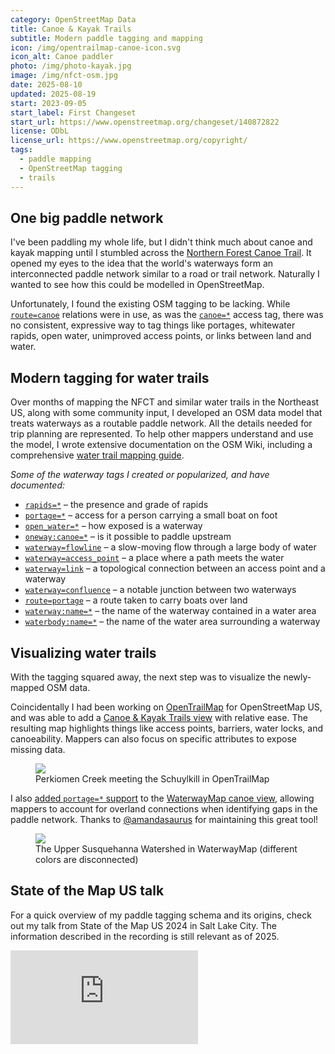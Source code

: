 ```yaml
---
category: OpenStreetMap Data
title: Canoe & Kayak Trails
subtitle: Modern paddle tagging and mapping
icon: /img/opentrailmap-canoe-icon.svg
icon_alt: Canoe paddler
photo: /img/photo-kayak.jpg
image: /img/nfct-osm.jpg
date: 2025-08-10
updated: 2025-08-19
start: 2023-09-05
start_label: First Changeset
start_url: https://www.openstreetmap.org/changeset/140872822
license: ODbL
license_url: https://www.openstreetmap.org/copyright/
tags:
  - paddle mapping
  - OpenStreetMap tagging
  - trails
---
```

## One big paddle network

I've been paddling my whole life, but I didn't think much about canoe and kayak mapping until I stumbled across the [Northern Forest Canoe Trail](https://www.northernforestcanoetrail.org/). It opened my eyes to the idea that the world's waterways form an interconnected paddle network similar to a road or trail network. Naturally I wanted to see how this could be modelled in OpenStreetMap.

Unfortunately, I found the existing OSM tagging to be lacking. While [`route=canoe`](https://wiki.openstreetmap.org/wiki/Tag:route%3Dcanoe) relations were in use, as was the [`canoe=*`](https://wiki.openstreetmap.org/wiki/Key:canoe) access tag, there was no consistent, expressive way to tag things like portages, whitewater rapids, open water, unimproved access points, or links between land and water.

## Modern tagging for water trails

Over months of mapping the NFCT and similar water trails in the Northeast US, along with some community input, I developed an OSM data model that treats waterways as a routable paddle network. All the details needed for trip planning are represented. To help other mappers understand and use the model, I wrote extensive documentation on the OSM Wiki, including a comprehensive [water trail mapping guide](https://wiki.openstreetmap.org/wiki/Water_trails).

_Some of the waterway tags I created or popularized, and have documented:_

- [`rapids=*`](https://wiki.openstreetmap.org/wiki/Key:rapids) – the presence and grade of rapids
- [`portage=*`](https://wiki.openstreetmap.org/wiki/Key:portage) – access for a person carrying a small boat on foot
- [`open_water=*`](https://wiki.openstreetmap.org/wiki/Key:open_water) – how exposed is a waterway
- [`oneway:canoe=*`](https://wiki.openstreetmap.org/wiki/Key:oneway:canoe) – is it possible to paddle upstream 
- [`waterway=flowline`](https://wiki.openstreetmap.org/wiki/Tag:waterway%3Dflowline) – a slow-moving flow through a large body of water
- [`waterway=access_point`](https://wiki.openstreetmap.org/wiki/Tag:waterway%3Daccess_point) – a place where a path meets the water
- [`waterway=link`](https://wiki.openstreetmap.org/wiki/Tag:waterway%3Dlink) – a topological connection between an access point and a waterway
- [`waterway=confluence`](https://wiki.openstreetmap.org/wiki/Tag:waterway%3Dconfluence) – a notable junction between two waterways
- [`route=portage`](https://wiki.openstreetmap.org/wiki/Tag:route%3Dportage) – a route taken to carry boats over land
- [`waterway:name=*`](https://wiki.openstreetmap.org/wiki/Key:waterway:name) – the name of the waterway contained in a water area
- [`waterbody:name=*`](https://wiki.openstreetmap.org/wiki/Key:waterbody:name) – the name of the water area surrounding a waterway

## Visualizing water trails

With the tagging squared away, the next step was to visualize the newly-mapped OSM data.

Coincidentally I had been working on [OpenTrailMap](/projects/opentrailmap/) for OpenStreetMap US, and was able to add a [Canoe & Kayak Trails view](https://opentrailmap.us/#map=12.31/40.12657/-75.48316&mode=canoe) with relative ease. The resulting map highlights things like access points, barriers, water locks, and canoeability. Mappers can also focus on specific attributes to expose missing data.

<figure>
    <a href="https://opentrailmap.us/#map=12.31/40.12657/-75.48316&mode=canoe"><img src="/img/opentrailmap-canoe-screenshot.jpg"/></a>
    <figcaption>Perkiomen Creek meeting the Schuylkill in OpenTrailMap</figcaption>
</figure>

I also [added `portage=*` support](https://github.com/amandasaurus/waterwaymap.org/pull/43) to the [WaterwayMap canoe view](https://waterwaymap.org//#map=5.92/41.163/-76.419&tiles=planet-waterway-canoeable), allowing mappers to account for overland connections when identifying gaps in the paddle network. Thanks to [@amandasaurus](https://github.com/amandasaurus) for maintaining this great tool!

<figure>
  <a href="https://waterwaymap.org/#map=7.87/42.394/-75.648&tiles=planet-waterway-canoeable"><img src="/img/waterwaymap-canoe-screenshot.jpg"/></a>
  <figcaption>The Upper Susquehanna Watershed in WaterwayMap (different colors are disconnected)</figcaption>
</figure>

## State of the Map US talk

For a quick overview of my paddle tagging schema and its origins, check out my talk from State of the Map US 2024 in Salt Lake City. The information described in the recording is still relevant as of 2025.

<iframe class="youtube-embed" src="https://www.youtube.com/embed/XXq6XYhDQlE?si=F6AyppFJjndUvgej" title="YouTube video player" frameborder="0" allow="accelerometer; autoplay; clipboard-write; encrypted-media; gyroscope; picture-in-picture; web-share" referrerpolicy="strict-origin-when-cross-origin" allowfullscreen></iframe>